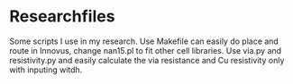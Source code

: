 # Researchfiles
Some scripts I use in my research.
Use Makefile can easily do place and route in Innovus, change nan15.pl to fit other cell libraries.
Use via.py and resistivity.py and easily calculate the via resistance and Cu resistivity only with inputing witdh. 
